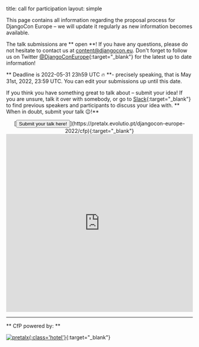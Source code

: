 title: call for participation
layout: simple

This page contains all information regarding the proposal process for DjangoCon Europe – we will update it regularly as new information becomes available.

The talk submissions are ** open **! If you have any questions, please do not hesitate to contact us at [content@djangocon.eu](mailto:content@djangocon.eu). Don't forget to follow us on Twitter [@DjangoConEurope](https://twitter.com/djangoconeurope){:target="_blank"} for the latest up to date information!

** Deadline is 2022-05-31 23h59 UTC 🔥 **- precisely speaking, that is May 31st, 2022, 23:59 UTC. You can edit your submissions up until this date.

If you think you have something great to talk about – submit your idea! If you are unsure, talk it over with somebody, or go to [Slack](https://djangoconeurope.slack.com){:target="_blank"} to find previous speakers and participants to discuss your idea with. ** When in doubt, submit your talk 😉!**

<center>[<button class="btn">Submit your talk here!</button>](https://pretalx.evolutio.pt/djangocon-europe-2022/cfp){:target="_blank"}</center>

<iframe width="100%" height="480" src="https://www.youtube.com/embed/4rsL974kwsE" frameborder="0" allow="accelerometer; autoplay; clipboard-write; encrypted-media; gyroscope; picture-in-picture" allowfullscreen></iframe>

---

** CfP powered by: **

[![pretalx](/static/images/other/pretalx.svg){:class='hotel'}](https://pretalx.com/p/about/){:target="_blank"}
